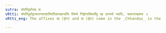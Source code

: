 ```yaml
---
sutra: संपरिपूर्वात्ख च
vRtti: संपरिपूर्वाद्वत्सरान्तात्प्रातिपदिकाच्छन्दसि विषये निर्वृत्तादिष्वर्थेषु खः प्रत्ययो भवति, चकाराच्छश्च ॥
vRtti_eng: The affixes ख (ईन) and छ (ईय) come in the _Chhandas_ in the fivefold senses taught in (V. 1. 79), (V. 1. 80), after the word _vatsara_, when preceded by _sam_ and _pari_.

---
```

